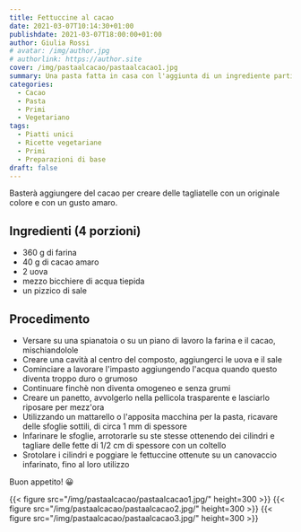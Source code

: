 ```yaml
---
title: Fettuccine al cacao
date: 2021-03-07T10:14:30+01:00
publishdate: 2021-03-07T18:00:00+01:00
author: Giulia Rossi
# avatar: /img/author.jpg
# authorlink: https://author.site
cover: /img/pastaalcacao/pastaalcacao1.jpg
summary: Una pasta fatta in casa con l'aggiunta di un ingrediente particolare
categories:
  - Cacao
  - Pasta
  - Primi
  - Vegetariano
tags:
  - Piatti unici
  - Ricette vegetariane
  - Primi
  - Preparazioni di base
draft: false
---
```


Basterà aggiungere del cacao per creare delle tagliatelle con un originale colore e con un gusto amaro.

## Ingredienti (4 porzioni)

* 360 g di farina
* 40 g di cacao amaro
* 2 uova
* mezzo bicchiere di acqua tiepida
* un pizzico di sale

## Procedimento

* Versare su una spianatoia o su un piano di lavoro la farina e il cacao, mischiandolole
* Creare una cavità al centro del composto, aggiungerci le uova e il sale
* Cominciare a lavorare l'impasto aggiungendo l'acqua quando questo diventa troppo duro o grumoso
* Continuare finchè non diventa omogeneo e senza grumi
* Creare un panetto, avvolgerlo nella pellicola trasparente e lasciarlo riposare per mezz'ora
* Utilizzando un mattarello o l'apposita macchina per la pasta, ricavare delle sfoglie sottili, di circa 1 mm di spessore
* Infarinare le sfoglie, arrotorarle su ste stesse ottenendo dei cilindri e tagliare delle fette di 1/2 cm di spessore con un coltello
* Srotolare i cilindri e poggiare le fettuccine ottenute su un canovaccio infarinato, fino al loro utilizzo

Buon appetito! 😀

{{< figure src="/img/pastaalcacao/pastaalcacao1.jpg/" height=300  >}}
{{< figure src="/img/pastaalcacao/pastaalcacao2.jpg/" height=300  >}}
{{< figure src="/img/pastaalcacao/pastaalcacao3.jpg/" height=300  >}}